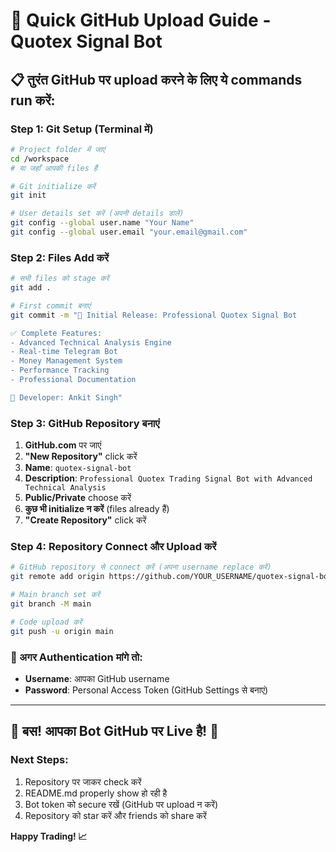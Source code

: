 # 🚀 Quick GitHub Upload Guide - Quotex Signal Bot

## 📋 तुरंत GitHub पर upload करने के लिए ये commands run करें:

### Step 1: Git Setup (Terminal में)
```bash
# Project folder में जाएं
cd /workspace
# या जहाँ आपकी files हैं

# Git initialize करें
git init

# User details set करें (अपनी details डालें)
git config --global user.name "Your Name"
git config --global user.email "your.email@gmail.com"
```

### Step 2: Files Add करें
```bash
# सभी files को stage करें
git add .

# First commit बनाएं
git commit -m "🎯 Initial Release: Professional Quotex Signal Bot

✅ Complete Features:
- Advanced Technical Analysis Engine
- Real-time Telegram Bot
- Money Management System
- Performance Tracking
- Professional Documentation

👤 Developer: Ankit Singh"
```

### Step 3: GitHub Repository बनाएं
1. **GitHub.com** पर जाएं
2. **"New Repository"** click करें
3. **Name**: `quotex-signal-bot`
4. **Description**: `Professional Quotex Trading Signal Bot with Advanced Technical Analysis`
5. **Public/Private** choose करें
6. **कुछ भी initialize न करें** (files already हैं)
7. **"Create Repository"** click करें

### Step 4: Repository Connect और Upload करें
```bash
# GitHub repository से connect करें (अपना username replace करें)
git remote add origin https://github.com/YOUR_USERNAME/quotex-signal-bot.git

# Main branch set करें
git branch -M main

# Code upload करें
git push -u origin main
```

### 🔐 अगर Authentication मांगे तो:
- **Username**: आपका GitHub username
- **Password**: Personal Access Token (GitHub Settings से बनाएं)

---

## 🎯 बस! आपका Bot GitHub पर Live है! 🚀

### Next Steps:
1. Repository पर जाकर check करें
2. README.md properly show हो रही है
3. Bot token को secure रखें (GitHub पर upload न करें)
4. Repository को star करें और friends को share करें

**Happy Trading! 📈**
